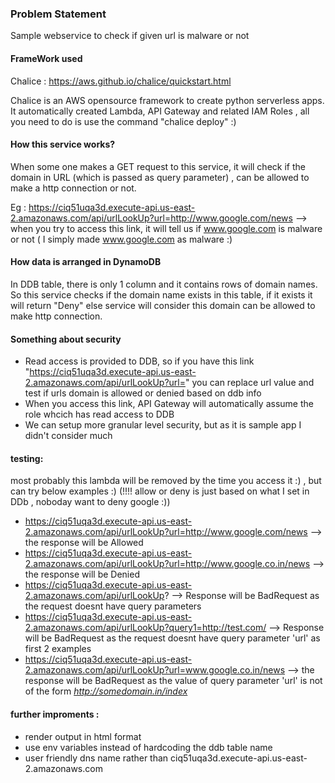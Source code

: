### Problem Statement
Sample webservice to check if given url is malware or not

#### FrameWork used 

Chalice : https://aws.github.io/chalice/quickstart.html 

Chalice is an AWS opensource framework to create python serverless apps. It automatically created Lambda, API Gateway and related IAM Roles , all you need to do is use the command 
"chalice deploy" :)

#### How this service works?

When some one makes a GET request to this service, it will check if the domain in URL (which is passed as query parameter) , can be allowed to make a http connection or not.

Eg : https://ciq51uqa3d.execute-api.us-east-2.amazonaws.com/api/urlLookUp?url=http://www.google.com/news  --> when you try to access this link,
it will tell us if www.google.com is malware or not ( I simply made www.google.com as malware :)


#### How data is arranged in DynamoDB
In DDB table, there is only 1 column and it contains rows of domain names. So this service checks if the domain name exists in this table,  if it exists it will return "Deny" 
else service will consider this domain can be allowed to make http connection.

#### Something about security
* Read access is provided to DDB, so if you have this link "https://ciq51uqa3d.execute-api.us-east-2.amazonaws.com/api/urlLookUp?url=<add url you want to check>" you can replace url 
value and test if urls domain is allowed or denied based on ddb info  
* When you access this link, API Gateway will automatically assume the role whcich has read access to DDB
* We can setup more granular level security, but as it is sample app I didn't consider much



#### testing: 
most probably this lambda will be removed by the time you access it :) ,  but can try below examples :)   (!!!! allow or deny is just based on what I set in DDb , noboday want to deny google :))

* https://ciq51uqa3d.execute-api.us-east-2.amazonaws.com/api/urlLookUp?url=http://www.google.com/news --> the response will be Allowed 
* https://ciq51uqa3d.execute-api.us-east-2.amazonaws.com/api/urlLookUp?url=http://www.google.co.in/news --> the response will be Denied
* https://ciq51uqa3d.execute-api.us-east-2.amazonaws.com/api/urlLookUp? --> Response will be BadRequest as the request doesnt have  query parameters
* https://ciq51uqa3d.execute-api.us-east-2.amazonaws.com/api/urlLookUp?query1=http://test.com/ -->  Response will be BadRequest as the request doesnt have query 
parameter 'url' as first 2 examples
* https://ciq51uqa3d.execute-api.us-east-2.amazonaws.com/api/urlLookUp?url=www.google.co.in/news --> the response will be BadRequest as the value of query parameter 'url' 
is not of the form *http://somedomain.in/index*




#### further improments :
* render output in html format
* use env variables instead of hardcoding the ddb table name
* user friendly dns name rather than ciq51uqa3d.execute-api.us-east-2.amazonaws.com